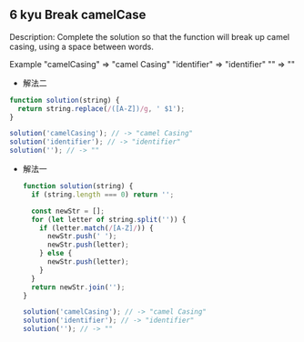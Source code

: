 ## 6 kyu Break camelCase

Description:
Complete the solution so that the function will break up camel casing, using a space between words.

Example
"camelCasing" => "camel Casing"
"identifier" => "identifier"
"" => ""

- 解法二

```js
function solution(string) {
  return string.replace(/([A-Z])/g, ' $1');
}

solution('camelCasing'); // -> "camel Casing"
solution('identifier'); // -> "identifier"
solution(''); // -> ""
```

- 解法一

  ```js
  function solution(string) {
    if (string.length === 0) return '';

    const newStr = [];
    for (let letter of string.split('')) {
      if (letter.match(/[A-Z]/)) {
        newStr.push(' ');
        newStr.push(letter);
      } else {
        newStr.push(letter);
      }
    }
    return newStr.join('');
  }

  solution('camelCasing'); // -> "camel Casing"
  solution('identifier'); // -> "identifier"
  solution(''); // -> ""
  ```
